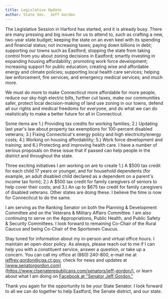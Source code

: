 ```yaml
---
title: Legislative Update
author: State Sen.  Jeff Gordon
---
```


The Legislative Session in Harford has started, and it is already busy.
There are many pressing and big issues for us to attend to, such as
crafting a new, two-year state budget; keeping the state on an even keel
with its spending and financial status; not increasing taxes; paying
down billions in debt; supporting our towns such as Eastford; stopping
the state from taking control from you about zoning decisions in
Eastford; smartly investing in expanding housing affordability;
promoting work force development; increasing support for public
education; creating wise and affordable energy and climate policies;
supporting local health care services; helping law enforcement, fire
services, and emergency medical services; and much more.

We must do more to make Connecticut more affordable for more people,
reduce our sky-high electric bills, further cut taxes, make our
communities safer, protect local decision-making of land use zoning in
our towns, defend all our rights and medical freedoms for everyone, and
do what we can do realistically to make a better future for all in
Connecticut.

Some items are 1.) Providing tax credits for working families; 2.)
Updating last year's law about property tax exemptions for 100-percent
disabled veterans; 3.) Fixing Connecticut's energy policy and high
electricity/energy costs; 4.) Working on housing affordability; 5.) Work
force development and training; and 6.) Protecting and improving health
care. I have a number of serious proposals on these issue that if passed
can help people in the district and throughout the state.

Three exciting initiatives I am working on are to create 1.) A $500 tax
credit for each child 17 years or younger, and for household dependents
(for example, an adult disabled child declared as a dependent on a
parent's income tax form); 2.) A $500 tax credit for family caregivers
of seniors to help cover their costs; and 3.) An up to $675 tax credit
for family caregivers of disabled veterans. Other states are doing
these. I believe the time is now for Connecticut to do the same.

I am serving as the Ranking Senator on both the Planning & Development
Committee and on the Veterans & Military Affairs Committee. I am also
continuing to serve on the Appropriations, Public Health, and Public
Safety & Security Committees. I look forward to remaining Co-Chair of
the Rural Caucus and being Co-Chair of the Sportsmen Caucus.

Stay tuned for information about my in-person and virtual office hours.
I maintain an open-door policy. As always, please reach out to me if I
can help you with a constituent service, answer a question, or take up a
concern. You can call my office at (860) 240-800, e-mail me at
[jeffrey.gordon@cga.ct.gov](mailto:jeffrey.gordon@cga.ct.gov), check for news and updates at
[www.senatorgordon.com](https://www.ctsenaterepublicans.com/senators/jeff-gordon/), or learn about what I am doing on [Facebook at
"Senator Jeff Gordon."](https://www.facebook.com/senatorjeffgordon/)

Thank you again for the opportunity to be your State Senator. I look
forward to all we can do together to help Eastford, the Senate district,
and our state.
